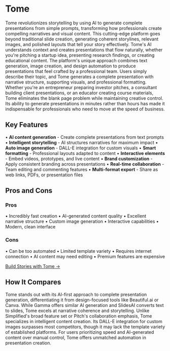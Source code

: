 # Tome

Tome revolutionizes storytelling by using AI to generate complete presentations from simple prompts, transforming how professionals create compelling narratives and visual content. This cutting-edge platform goes beyond traditional slide creation, generating coherent storylines, relevant images, and polished layouts that tell your story effectively. Tome's AI understands context and creates presentations that flow naturally, whether you're pitching a startup idea, presenting research findings, or creating educational content. The platform's unique approach combines text generation, image creation, and design automation to produce presentations that feel crafted by a professional team. Users simply describe their topic, and Tome generates a complete presentation with narrative structure, supporting visuals, and professional formatting. Whether you're an entrepreneur preparing investor pitches, a consultant building client presentations, or an educator creating course materials, Tome eliminates the blank page problem while maintaining creative control. Its ability to generate presentations in minutes rather than hours has made it indispensable for professionals who need to move at the speed of business.

## Key Features

• **AI content generation** - Create complete presentations from text prompts
• **Intelligent storytelling** - AI structures narratives for maximum impact
• **Auto image generation** - DALL-E integration for custom visuals
• **Smart formatting** - Professional layouts adapted to content
• **Interactive elements** - Embed videos, prototypes, and live content
• **Brand customization** - Apply consistent branding across presentations
• **Real-time collaboration** - Team editing and commenting features
• **Multi-format export** - Share as web links, PDFs, or presentation files

## Pros and Cons

### Pros
• Incredibly fast creation
• AI-generated content quality
• Excellent narrative structure
• Custom image generation
• Interactive capabilities
• Modern, clean interface

### Cons
• Can be too automated
• Limited template variety
• Requires internet connection
• AI content may need editing
• Premium features are expensive

[Build Stories with Tome →](https://tome.app)

## How It Compares

Tome stands out with its AI-first approach to complete presentation generation, differentiating it from design-focused tools like Beautiful.ai or Canva. While Gamma offers similar AI generation and SlidesAI converts text to slides, Tome excels at narrative coherence and storytelling. Unlike Simplified's broad feature set or Pitch's collaboration emphasis, Tome specializes in intelligent content creation. Its DALL-E integration for custom images surpasses most competitors, though it may lack the template variety of established platforms. For users prioritizing speed and AI-generated content over manual control, Tome offers unmatched automation in presentation creation.